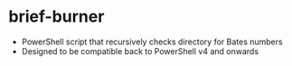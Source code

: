 # brief-burner
- PowerShell script that recursively checks directory for Bates numbers
- Designed to be compatible back to PowerShell v4 and onwards
